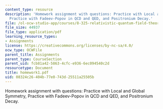 ```yaml
---
content_type: resource
description: 'Homework assignment with questions: Practice with Local and Global Symmetry,
  Practice with Fadeev-Popov in QCD and QED, and Positronium Decay.'
file: /ol-ocw-studio-app/courses/8-325-relativistic-quantum-field-theory-iii-spring-2007/08324c26404b77e0743d25511a25505b_homework1.pdf
file_size: 44937
file_type: application/pdf
learning_resource_types:
- Assignments
license: https://creativecommons.org/licenses/by-nc-sa/4.0/
ocw_type: OCWFile
parent_title: Assignments
parent_type: CourseSection
parent_uid: fcb81a42-5863-4cfc-e936-6ec094540c2d
resourcetype: Document
title: homework1.pdf
uid: 08324c26-404b-77e0-743d-25511a25505b
---
```

Homework assignment with questions: Practice with Local and Global Symmetry, Practice with Fadeev-Popov in QCD and QED, and Positronium Decay.